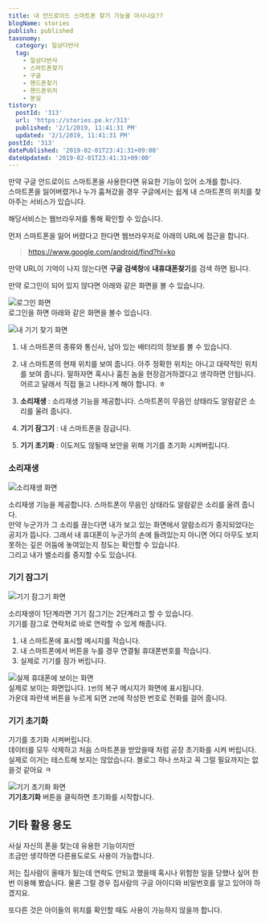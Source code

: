 ```yaml
---
title: 내 안드로이드 스마트폰 찾기 기능을 아시나요??
blogName: stories
publish: published
taxonomy:
  category: 일상다반사
  tag:
    - 일상다반사
    - 스마트폰찾기
    - 구글
    - 핸드폰찾기
    - 핸드폰위치
    - 분실
tistory:
  postId: '313'
  url: 'https://stories.pe.kr/313'
  published: '2/1/2019, 11:41:31 PM'
  updated: '2/1/2019, 11:41:31 PM'
postId: '313'
datePublished: '2019-02-01T23:41:31+09:00'
dateUpdated: '2019-02-01T23:41:31+09:00'
---
```


만약 구글 안드로이드 스마트폰을 사용한다면 유요한 기능이 있어 소개를 합니다.  
스마트폰을 잃어버렸거나 누가 훔쳐갔을 경우 구글에서는 쉽게 내 스마트폰의 위치를 찾아주는 서비스가 있습니다.

해당서비스는 웹브라우저를 통해 확인할 수 있습니다.

먼저 스마트폰을 잃어 버렸다고 한다면 웹브라우저로 아래의 URL에 접근을 합니다.

> https://www.google.com/android/find?hl=ko

만약 URL이 기억이 나지 않는다면 **구글 검색창**에 **내휴대폰찾기**를 검색 하면 됩니다.

만약 로그인이 되어 있지 않다면 아래와 같은 화면을 볼 수 있습니다.

![로그인 화면](images/2019-02-01-22-31-13.png)  
로그인을 하면 아래와 같은 화면을 볼수 있습니다.

![내 기기 찾기 화면](images/2019-02-01-23-19-31.png)

1. 내 스마트폰의 종류와 통신사, 남아 있는 배터리의 정보를 볼 수 있습니다.
1. 내 스마트폰의 현재 위치를 보여 줍니다. 아주 정확한 위치는 아니고 대략적인 위치를 보여 줍니다. 말하자면 혹시나 훔친 놈을 현장검거하겠다고 생각하면 안됩니다. 어르고 달래서 직접 들고 나타나게 해야 합니다. ㅎ

1. **소리재생** : 소리재생 기능을 제공합니다. 스마트폰이 무음인 상태라도 알람같은 소리를 울려 줍니다.
1. **기기 잠그기** : 내 스마트폰을 잠급니다.
1. **기기 초기화** : 이도저도 않될때 보안을 위해 기기를 초기화 시켜버립니다.

### 소리재생

![소리재생 화면](images/2019-02-01-23-20-15.png)

소리재생 기능을 제공합니다. 스마트폰이 무음인 상태라도 알람같은 소리를 울려 줍니다.  
만약 누군가가 그 소리를 끊는다면 내가 보고 있는 화면에서 알람소리가 중지되었다는 공지가 뜹니다. 그래서 내 휴대폰이 누군가의 손에 들려있는지 아니면 어디 아무도 보지못하는 깊은 어둠에 놓여있는지 정도는 확인할 수 있습니다.  
그리고 내가 밸소리를 중지할 수도 있습니다.

### 기기 잠그기

![기기 잠그기 화면](images/2019-02-01-23-23-09.png)

소리재생이 1단계라면 기기 잠그기는 2단계라고 할 수 있습니다.  
기기를 잠그로 연락처로 바로 연락할 수 있게 해줍니다.

1. 내 스마트폰에 표시할 메시지를 적습니다.
1. 내 스마트폰에서 버튼을 누를 경우 연결될 휴대폰번호를 적습니다.
1. 실제로 기기를 잠가 버립니다.

![실제 휴대폰에 보이는 화면](images/2019-02-01-23-32-00.png)  
실제로 보이는 화면입니다. `1번`의 복구 메시지가 화면에 표시됩니다.  
가운데 파란색 버튼을 누르게 되면 `2번`에 작성한 번호로 전화를 걸어 줍니다.

### 기기 초기화

기기를 초기화 시켜버립니다.  
데이터를 모두 삭제하고 처음 스마트폰을 받았을때 처럼 공장 초기화를 시켜 버립니다.  
실제로 이거는 테스트해 보지는 않았습니다.
블로그 하나 쓰자고 꼭 그럴 필요까지는 없을것 같아요 ㅋ

![기기 초기화 화면](images/2019-02-01-23-35-51.png)  
**기기초기화** 버튼을 클릭하면 초기화를 시작합니다.

## 기타 활용 용도

사실 자신의 폰을 찾는데 유용한 기능이지만  
조금만 생각하면 다른용도로도 사용이 가능합니다.

저는 집사람이 올때가 됬는데 연락도 안되고 했을때 혹시나 위험한 일을 당했나 싶어 한번 이용해 봤습니다.
물론 그럴 경우 집사람의 구글 아이디와 비밀번호를 알고 있어야 하겠지요.

또다른 것은 아이들의 위치를 확인할 때도 사용이 가능하지 않을까 합니다.

